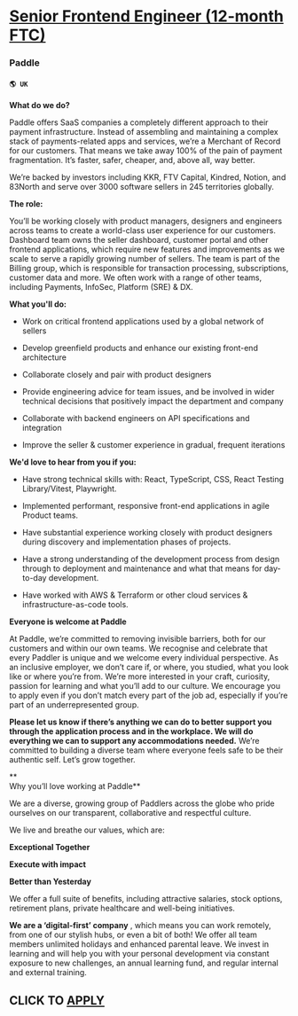 # [Senior Frontend Engineer (12-month FTC)](https://www.remotewlb.com/apply/senior-frontend-engineer-12-month-ftc)  
### Paddle  
#### `🌎 UK`  

**What do we do?**

Paddle offers SaaS companies a completely different approach to their payment infrastructure. Instead of assembling and maintaining a complex stack of payments-related apps and services, we’re a Merchant of Record for our customers. That means we take away 100% of the pain of payment fragmentation. It’s faster, safer, cheaper, and, above all, way better.

We’re backed by investors including KKR, FTV Capital, Kindred, Notion, and 83North and serve over 3000 software sellers in 245 territories globally.

**The role:**

You’ll be working closely with product managers, designers and engineers across teams to create a world-class user experience for our customers. Dashboard team owns the seller dashboard, customer portal and other frontend applications, which require new features and improvements as we scale to serve a rapidly growing number of sellers. The team is part of the Billing group, which is responsible for transaction processing, subscriptions, customer data and more. We often work with a range of other teams, including Payments, InfoSec, Platform (SRE) & DX.

 **What you'll do:**

  * Work on critical frontend applications used by a global network of sellers

  * Develop greenfield products and enhance our existing front-end architecture

  * Collaborate closely and pair with product designers

  * Provide engineering advice for team issues, and be involved in wider technical decisions that positively impact the department and company

  * Collaborate with backend engineers on API specifications and integration

  * Improve the seller & customer experience in gradual, frequent iterations

 **We'd love to hear from you if you:**

  * Have strong technical skills with: React, TypeScript, CSS, React Testing Library/Vitest, Playwright.

  * Implemented performant, responsive front-end applications in agile Product teams.

  * Have substantial experience working closely with product designers during discovery and implementation phases of projects.

  * Have a strong understanding of the development process from design through to deployment and maintenance and what that means for day-to-day development.

  * Have worked with AWS & Terraform or other cloud services & infrastructure-as-code tools.

 **Everyone is welcome at Paddle**

At Paddle, we’re committed to removing invisible barriers, both for our customers and within our own teams. We recognise and celebrate that every Paddler is unique and we welcome every individual perspective. As an inclusive employer, we don’t care if, or where, you studied, what you look like or where you’re from. We’re more interested in your craft, curiosity, passion for learning and what you’ll add to our culture. We encourage you to apply even if you don’t match every part of the job ad, especially if you’re part of an underrepresented group.  
  
**Please let us know if there’s anything we can do to better support you through the application process and in the workplace. We will do everything we can to support any accommodations needed.** We’re committed to building a diverse team where everyone feels safe to be their authentic self. Let’s grow together.

**  
Why you’ll love working at Paddle**

We are a diverse, growing group of Paddlers across the globe who pride ourselves on our transparent, collaborative and respectful culture.

We live and breathe our values, which are:

 **Exceptional Together**

 **Execute with impact**

 **Better than Yesterday**

We offer a full suite of benefits, including attractive salaries, stock options, retirement plans, private healthcare and well-being initiatives.

**We are a ‘digital-first’ company** , which means you can work remotely, from one of our stylish hubs, or even a bit of both! We offer all team members unlimited holidays and enhanced parental leave. We invest in learning and will help you with your personal development via constant exposure to new challenges, an annual learning fund, and regular internal and external training.

  
## CLICK TO [APPLY](https://www.remotewlb.com/apply/senior-frontend-engineer-12-month-ftc)

